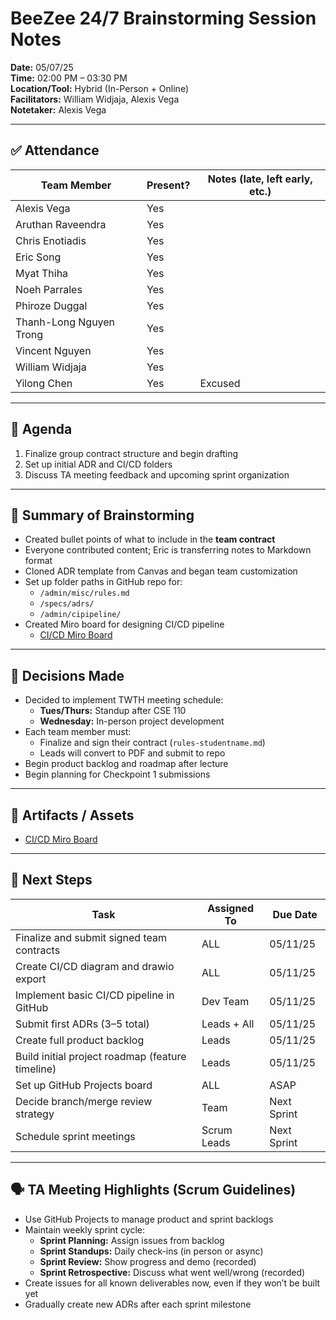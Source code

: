 # BeeZee 24/7 Brainstorming Session Notes

**Date:** 05/07/25  
**Time:** 02:00 PM – 03:30 PM  
**Location/Tool:** Hybrid (In-Person + Online)  
**Facilitators:** William Widjaja, Alexis Vega  
**Notetaker:** Alexis Vega

---

## ✅ Attendance

| Team Member             | Present? | Notes (late, left early, etc.) |
| ----------------------- | -------- | ------------------------------ |
| Alexis Vega             | Yes      |                                |
| Aruthan Raveendra       | Yes      |                                |
| Chris Enotiadis         | Yes      |                                |
| Eric Song               | Yes      |                                |
| Myat Thiha              | Yes      |                                |
| Noeh Parrales           | Yes      |                                |
| Phiroze Duggal          | Yes      |                                |
| Thanh-Long Nguyen Trong | Yes      |                                |
| Vincent Nguyen          | Yes      |                                |
| William Widjaja         | Yes      |                                |
| Yilong Chen             | Yes      | Excused                        |

---

## 🧠 Agenda

1. Finalize group contract structure and begin drafting
2. Set up initial ADR and CI/CD folders
3. Discuss TA meeting feedback and upcoming sprint organization

---

## 🧩 Summary of Brainstorming

- Created bullet points of what to include in the **team contract**
- Everyone contributed content; Eric is transferring notes to Markdown format
- Cloned ADR template from Canvas and began team customization
- Set up folder paths in GitHub repo for:
  - `/admin/misc/rules.md`
  - `/specs/adrs/`
  - `/admin/cipipeline/`
- Created Miro board for designing CI/CD pipeline
  - [CI/CD Miro Board](https://miro.com/app/board/uXjVI41SusE=/?share_link_id=576561649157)

---

## 📌 Decisions Made

- Decided to implement TWTH meeting schedule:
  - **Tues/Thurs:** Standup after CSE 110
  - **Wednesday:** In-person project development
- Each team member must:
  - Finalize and sign their contract (`rules-studentname.md`)
  - Leads will convert to PDF and submit to repo
- Begin product backlog and roadmap after lecture
- Begin planning for Checkpoint 1 submissions

---

## 📎 Artifacts / Assets

- [CI/CD Miro Board](https://miro.com/app/board/uXjVI41SusE=/?share_link_id=576561649157)

---

## 📅 Next Steps

| Task                                             | Assigned To | Due Date    |
| ------------------------------------------------ | ----------- | ----------- |
| Finalize and submit signed team contracts        | ALL         | 05/11/25    |
| Create CI/CD diagram and drawio export           | ALL         | 05/11/25    |
| Implement basic CI/CD pipeline in GitHub         | Dev Team    | 05/11/25    |
| Submit first ADRs (3–5 total)                    | Leads + All | 05/11/25    |
| Create full product backlog                      | Leads       | 05/11/25    |
| Build initial project roadmap (feature timeline) | Leads       | 05/11/25    |
| Set up GitHub Projects board                     | ALL         | ASAP        |
| Decide branch/merge review strategy              | Team        | Next Sprint |
| Schedule sprint meetings                         | Scrum Leads | Next Sprint |

---

## 🗣️ TA Meeting Highlights (Scrum Guidelines)

- Use GitHub Projects to manage product and sprint backlogs
- Maintain weekly sprint cycle:
  - **Sprint Planning:** Assign issues from backlog
  - **Sprint Standups:** Daily check-ins (in person or async)
  - **Sprint Review:** Show progress and demo (recorded)
  - **Sprint Retrospective:** Discuss what went well/wrong (recorded)
- Create issues for all known deliverables now, even if they won’t be built yet
- Gradually create new ADRs after each sprint milestone
